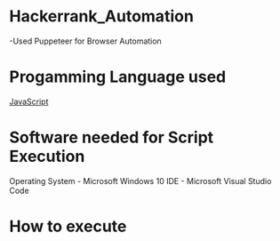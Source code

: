 # Hackerrank_Automation
-Used Puppeteer for Browser Automation

# Progamming Language used
[JavaScript](https://www.w3schools.com/js/DEFAULT.asp)

# Software needed for Script Execution
Operating System - Microsoft Windows 10
IDE - Microsoft Visual Studio Code

# How to execute

